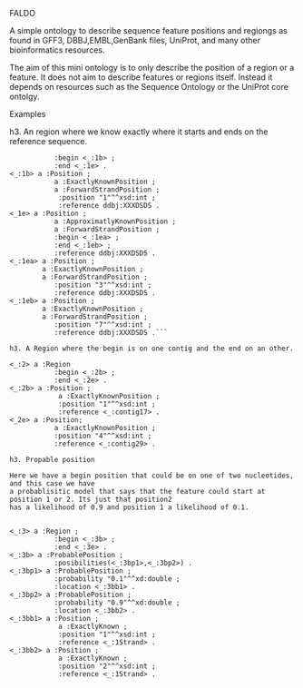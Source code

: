 FALDO

A simple ontology to describe sequence feature positions and regiongs as found in 
GFF3, DBBJ,EMBL,GenBank files, UniProt, and many other bioinformatics resources.

The aim of this mini ontology is to only describe the position of a region or a feature.
It does not aim to describe features or regions itself. 
Instead it depends on resources such as the Sequence Ontology or the UniProt core ontolgy.

Examples


h3. An region where we know exactly where it starts and ends on the reference sequence.

```<_:1> a :Region ;
           :begin <_:1b> ;
           :end <_:1e> .
<_:1b> a :Position ; 
           a :ExactlyKnownPosition ;
           a :ForwardStrandPosition ;
            :position "1"^^xsd:int ;
            :reference ddbj:XXXDSDS .
<_1e> a :Position ; 
           a :ApproximatlyKnownPosition ;
           a :ForwardStrandPosition ;
           :begin <_:1ea> ;
           :end <_:1eb> ;
           :reference ddbj:XXXDSDS .
<_:1ea> a :Position ;
        a :ExactlyKnownPosition ;
        a :ForwardStrandPosition ;
           :position "3"^^xsd:int ;
           :reference ddbj:XXXDSDS .
<_:1eb> a :Position ;
        a :ExactlyKnownPosition ;
        a :ForwardStrandPosition ;
           :position "7"^^xsd:int ;
           :reference ddbj:XXXDSDS .```

h3. A Region where the begin is on one contig and the end on an other.

<_:2> a :Region
           :begin <_:2b> ;
           :end <_:2e> .
<_:2b> a :Position ; 
            a :ExactlyKnownPosition ;
            :position "1"^^xsd:int ;
            :reference <_:contig17> .
<_2e> a :Position; 
           a :ExactlyKnownPosition ;
           :position "4"^^xsd:int ;
           :reference <_:contig29> .

h3. Propable position

Here we have a begin position that could be on one of two nucleotides, and this case we have
a probablisitic model that says that the feature could start at position 1 or 2. Its just that position2 
has a likelihood of 0.9 and position 1 a likelihood of 0.1. 


<_:3> a :Region ;
           :begin <_:3b> ;
           :end <_:3e> .
<_:3b> a :ProbablePosition ;
           :posibilities(<_:3bp1>,<_:3bp2>) .
<_:3bp1> a :ProbablePosition ;
           :probability "0.1"^^xd:double ;
           :location <_:3bb1> .
<_:3bp2> a :ProbablePosition ;
           :probability "0.9"^^xd:double ;
           :location <_:3bb2> .
<_:3bb1> a :Position ;
            a :ExactlyKnown ;
            :position "1"^^xsd:int ;
            :reference <_:1Strand> .
<_:3bb2> a :Position ;
            a :ExactlyKnown ;
            :position "2"^^xsd:int ;
            :reference <_:1Strand> .

